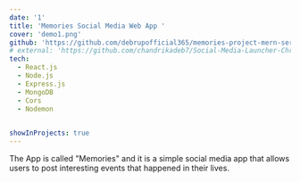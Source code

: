 ```yaml
---
date: '1'
title: 'Memories Social Media Web App '
cover: 'demo1.png'
github: 'https://github.com/debrupofficial365/memories-project-mern-server'
# external: 'https://github.com/chandrikadeb7/Social-Media-Launcher-Chrome-Extension'
tech:
  - React.js
  - Node.js
  - Express.js
  - MongoDB
  - Cors
  - Nodemon
 

showInProjects: true
---
```


The App is called "Memories" and it is a simple social media app that allows users to post interesting events that happened in their lives. 
